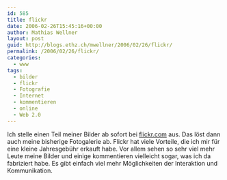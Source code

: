 ```yaml
---
id: 585
title: flickr
date: 2006-02-26T15:45:16+00:00
author: Mathias Wellner
layout: post
guid: http://blogs.ethz.ch/mwellner/2006/02/26/flickr/
permalink: /2006/02/26/flickr/
categories:
  - www
tags:
  - bilder
  - flickr
  - Fotografie
  - Internet
  - kommentieren
  - online
  - Web 2.0
---
```

Ich stelle einen Teil meiner Bilder ab sofort bei [flickr.com](https://www.flickr.com/photos/mwellner) aus. Das löst dann auch meine bisherige Fotogalerie ab. Flickr hat viele Vorteile, die ich mir für eine kleine Jahresgebühr erkauft habe. Vor allem sehen so sehr viel mehr Leute meine Bilder und einige kommentieren vielleicht sogar, was ich da fabriziert habe. Es gibt einfach viel mehr Möglichkeiten der Interaktion und Kommunikation.